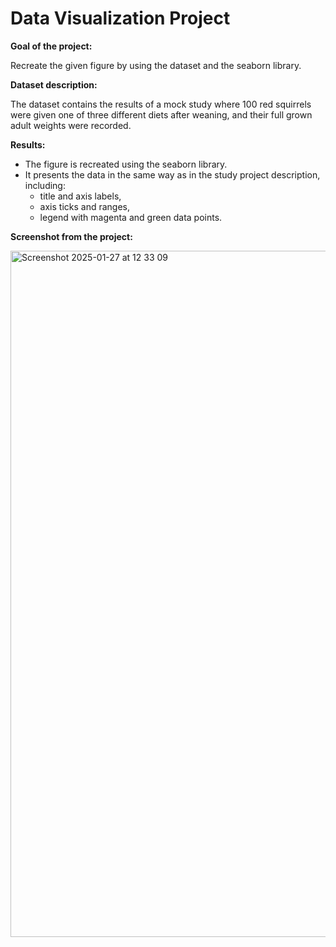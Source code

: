 # Data Visualization Project

__Goal of the project:__

Recreate the given figure by using the dataset and the seaborn library.

__Dataset description:__

The dataset contains the results of a mock study where 100 red squirrels were given one of three different diets after weaning, and their full grown adult weights were recorded.

__Results:__
* The figure is recreated using the seaborn library.
* It presents the data in the same way as in the study project description, including:
  * title and axis labels,
  * axis ticks and ranges,
  * legend with magenta and green data points.

__Screenshot from the project:__

<img width="1098" alt="Screenshot 2025-01-27 at 12 33 09" src="https://github.com/user-attachments/assets/2ee3181a-9086-467e-8340-3bfe6e816ed7" />
